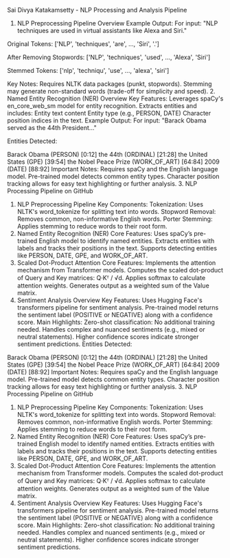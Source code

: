 Sai Divya Katakamsetty - NLP Processing and Analysis Pipeline
1. NLP Preprocessing Pipeline Overview
Example Output:
For input: "NLP techniques are used in virtual assistants like Alexa and Siri."

Original Tokens:
['NLP', 'techniques', 'are', ..., 'Siri', '.']

After Removing Stopwords:
['NLP', 'techniques', 'used', ..., 'Alexa', 'Siri']

Stemmed Tokens:
['nlp', 'techniqu', 'use', ..., 'alexa', 'siri']

Key Notes:
Requires NLTK data packages (punkt, stopwords).
Stemming may generate non-standard words (trade-off for simplicity and speed).
2. Named Entity Recognition (NER) Overview
Key Features:
Leverages spaCy's en_core_web_sm model for entity recognition.
Extracts entities and includes:
Entity text content
Entity type (e.g., PERSON, DATE)
Character position indices in the text.
Example Output:
For input: "Barack Obama served as the 44th President..."

Entities Detected:

Barack Obama (PERSON) [0:12]
the 44th (ORDINAL) [21:28]
the United States (GPE) [39:54]
the Nobel Peace Prize (WORK_OF_ART) [64:84]
2009 (DATE) [88:92]
Important Notes:
Requires spaCy and the English language model.
Pre-trained model detects common entity types.
Character position tracking allows for easy text highlighting or further analysis.
3. NLP Processing Pipeline on GitHub
1. NLP Preprocessing Pipeline
Key Components:
Tokenization: Uses NLTK's word_tokenize for splitting text into words.
Stopword Removal: Removes common, non-informative English words.
Porter Stemming: Applies stemming to reduce words to their root form.
2. Named Entity Recognition (NER)
Core Features:
Uses spaCy’s pre-trained English model to identify named entities.
Extracts entities with labels and tracks their positions in the text.
Supports detecting entities like PERSON, DATE, GPE, and WORK_OF_ART.
3. Scaled Dot-Product Attention
Core Features:
Implements the attention mechanism from Transformer models.
Computes the scaled dot-product of Query and Key matrices: Q·Kᵀ / √d.
Applies softmax to calculate attention weights.
Generates output as a weighted sum of the Value matrix.
4. Sentiment Analysis Overview
Key Features:
Uses Hugging Face's transformers pipeline for sentiment analysis.
Pre-trained model returns the sentiment label (POSITIVE or NEGATIVE) along with a confidence score.
Main Highlights:
Zero-shot classification: No additional training needed.
Handles complex and nuanced sentiments (e.g., mixed or neutral statements).
Higher confidence scores indicate stronger sentiment predictions.
Entities Detected:

Barack Obama (PERSON) [0:12]
the 44th (ORDINAL) [21:28]
the United States (GPE) [39:54]
the Nobel Peace Prize (WORK_OF_ART) [64:84]
2009 (DATE) [88:92]
Important Notes:
Requires spaCy and the English language model.
Pre-trained model detects common entity types.
Character position tracking allows for easy text highlighting or further analysis.
3. NLP Processing Pipeline on GitHub
1. NLP Preprocessing Pipeline
Key Components:
Tokenization: Uses NLTK's word_tokenize for splitting text into words.
Stopword Removal: Removes common, non-informative English words.
Porter Stemming: Applies stemming to reduce words to their root form.
2. Named Entity Recognition (NER)
Core Features:
Uses spaCy’s pre-trained English model to identify named entities.
Extracts entities with labels and tracks their positions in the text.
Supports detecting entities like PERSON, DATE, GPE, and WORK_OF_ART.
3. Scaled Dot-Product Attention
Core Features:
Implements the attention mechanism from Transformer models.
Computes the scaled dot-product of Query and Key matrices: Q·Kᵀ / √d.
Applies softmax to calculate attention weights.
Generates output as a weighted sum of the Value matrix.
4. Sentiment Analysis Overview
Key Features:
Uses Hugging Face's transformers pipeline for sentiment analysis.
Pre-trained model returns the sentiment label (POSITIVE or NEGATIVE) along with a confidence score.
Main Highlights:
Zero-shot classification: No additional training needed.
Handles complex and nuanced sentiments (e.g., mixed or neutral statements).
Higher confidence scores indicate stronger sentiment predictions.
